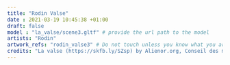 ```yaml
---
title: "Rodin Valse"
date : 2021-03-19 10:45:38 +01:00
draft: false
model : "la_valse/scene3.gltf" # provide the url path to the model
artists: "Rodin"
artwork_refs: "rodin_valse3" # Do not touch unless you know what you are doing
credits: "La valse (https://skfb.ly/SZsp) by Alienor.org, Conseil des musées is licensed under CC Attribution-NonCommercial-NoDerivs (http://creativecommons.org/licenses/by-nc-nd/4.0/)." # add credits if required
---
```

